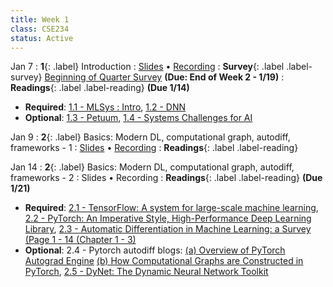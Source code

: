 ```yaml
---
title: Week 1
class: CSE234
status: Active
---
```


Jan 7
: **1**{: .label} Introduction
  : [Slides](assets/slides/jan7.pdf) &#8226; [Recording]()
: **Survey**{: .label .label-survey} [Beginning of Quarter Survey](https://forms.gle/4fuE1HUFbd13NKbp7) **(Due: End of Week 2 - 1/19)**
: **Readings**{: .label .label-reading} **(Due 1/14)**
  * **Required**: [1.1 - MLSys : Intro](https://mlsysbook.ai/contents/core/introduction/introduction.html), [1.2 - DNN](https://mlsysbook.ai/contents/core/dnn_architectures/dnn_architectures.html#sec-deep-learning-primer-resource)
  * **Optional**: [1.3 - Petuum](https://arxiv.org/abs/1312.7651), [1.4 - Systems Challenges for AI](https://www2.eecs.berkeley.edu/Pubs/TechRpts/2017/EECS-2017-159.pdf)



Jan 9
: **2**{: .label} Basics: Modern DL, computational graph, autodiff, frameworks - 1
  : [Slides](assets/slides/jan9.pdf) &#8226; [Recording](https://podcast.ucsd.edu/watch/wi25/cse234_a00/1)
: **Readings**{: .label .label-reading}
<!-- : **Readings**{: .label .label-reading} **(Due 1/21)**
  * **Required**: [2.1 - TensorFlow: A system for large-scale machine learning](https://arxiv.org/abs/1605.08695), [2.2 - PyTorch: An Imperative Style, High-Performance Deep Learning Library](https://arxiv.org/abs/1912.01703), [2.3 - Automatic Differentiation in Machine Learning: a Survey (Page 1 - 14 (Chapter 1 - 3)](https://arxiv.org/pdf/1502.05767)
  * **Optional**: 2.4 - Pytorch autodiff blogs: [(a) Overview of PyTorch Autograd Engine](https://pytorch.org/blog/overview-of-pytorch-autograd-engine/) [(b) How Computational Graphs are Constructed in PyTorch](https://pytorch.org/blog/computational-graphs-constructed-in-pytorch/), [2.5 - DyNet: The Dynamic Neural Network Toolkit](https://arxiv.org/pdf/1701.03980) -->

Jan 14
: **2**{: .label} Basics: Modern DL, computational graph, autodiff, frameworks - 2
  : Slides &#8226; Recording
: **Readings**{: .label .label-reading} **(Due 1/21)**
  * **Required**: [2.1 - TensorFlow: A system for large-scale machine learning](https://arxiv.org/abs/1605.08695), [2.2 - PyTorch: An Imperative Style, High-Performance Deep Learning Library](https://arxiv.org/abs/1912.01703), [2.3 - Automatic Differentiation in Machine Learning: a Survey (Page 1 - 14 (Chapter 1 - 3)](https://arxiv.org/pdf/1502.05767)
  * **Optional**: 2.4 - Pytorch autodiff blogs: [(a) Overview of PyTorch Autograd Engine](https://pytorch.org/blog/overview-of-pytorch-autograd-engine/) [(b) How Computational Graphs are Constructed in PyTorch](https://pytorch.org/blog/computational-graphs-constructed-in-pytorch/), [2.5 - DyNet: The Dynamic Neural Network Toolkit](https://arxiv.org/pdf/1701.03980)

<!-- : **Readings**{: .label .label-reading} -->
